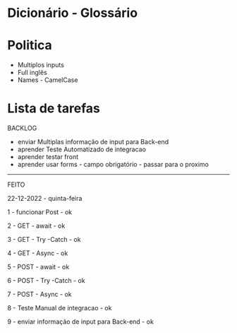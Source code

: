 # Dicionário - Glossário



# Politica

- Multiplos inputs
- Full inglês
- Names - CamelCase

# Lista de tarefas
BACKLOG

- enviar Multiplas informação de input para Back-end
- aprender Teste Automatizado de integracao
- aprender testar front
- aprender usar forms - campo obrigatório - passar para o proximo


---------------------------------------
FEITO

22-12-2022 - quinta-feira

1 - funcionar Post - ok

2 - GET - await - ok

3 - GET - Try -Catch - ok

4 - GET - Async - ok

5 - POST - await - ok

6 - POST - Try -Catch - ok

7 - POST - Async - ok

8 - Teste Manual de integracao - ok

9 - enviar informação de input para Back-end - ok


